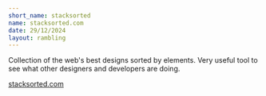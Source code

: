 ```yaml
---
short_name: stacksorted
name: stacksorted.com
date: 29/12/2024
layout: rambling
---
```

Collection of the web's best designs sorted by elements. Very useful tool to see what other designers and developers are doing. 

<a href="https://stacksorted.com" target="_blank" rel="noopener">stacksorted.com</a>